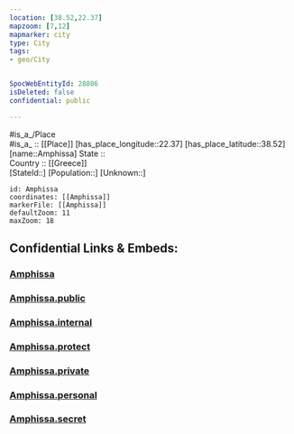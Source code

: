 ```yaml
---
location: [38.52,22.37] 
mapzoom: [7,12] 
mapmarker: city 
type: City
tags:
- geo/City


SpocWebEntityId: 28806
isDeleted: false
confidential: public

---
```

#is_a_/Place  
#is_a_ :: [[Place]] 
[has_place_longitude::22.37] 
[has_place_latitude::38.52] 
[name::Amphissa] 
State ::  
Country :: [[Greece]]  
[StateId::] 
[Population::] 
[Unknown::] 


```leaflet
id: Amphissa
coordinates: [[Amphissa]] 
markerFile: [[Amphissa]] 
defaultZoom: 11 
maxZoom: 18
```


## Confidential Links & Embeds: 

### [Amphissa](/_Standards/Earth/Continent/Europe/Europe~South/Greece/Regions-Greek/Greece~Central/City/Amphissa.md) 

### [Amphissa.public](/_public/Earth/Continent/Europe/Europe~South/Greece/Regions-Greek/Greece~Central/City/Amphissa.public.md) 

### [Amphissa.internal](/_internal/Earth/Continent/Europe/Europe~South/Greece/Regions-Greek/Greece~Central/City/Amphissa.internal.md) 

### [Amphissa.protect](/_protect/Earth/Continent/Europe/Europe~South/Greece/Regions-Greek/Greece~Central/City/Amphissa.protect.md) 

### [Amphissa.private](/_private/Earth/Continent/Europe/Europe~South/Greece/Regions-Greek/Greece~Central/City/Amphissa.private.md) 

### [Amphissa.personal](/_personal/Earth/Continent/Europe/Europe~South/Greece/Regions-Greek/Greece~Central/City/Amphissa.personal.md) 

### [Amphissa.secret](/_secret/Earth/Continent/Europe/Europe~South/Greece/Regions-Greek/Greece~Central/City/Amphissa.secret.md)

